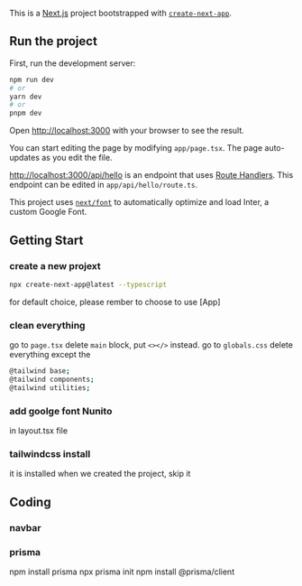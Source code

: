 This is a [Next.js](https://nextjs.org/) project bootstrapped with [`create-next-app`](https://github.com/vercel/next.js/tree/canary/packages/create-next-app).

## Run the project

First, run the development server:

```bash
npm run dev
# or
yarn dev
# or
pnpm dev
```

Open [http://localhost:3000](http://localhost:3000) with your browser to see the result.

You can start editing the page by modifying `app/page.tsx`. The page auto-updates as you edit the file.

[http://localhost:3000/api/hello](http://localhost:3000/api/hello) is an endpoint that uses [Route Handlers](https://beta.nextjs.org/docs/routing/route-handlers). This endpoint can be edited in `app/api/hello/route.ts`.

This project uses [`next/font`](https://nextjs.org/docs/basic-features/font-optimization) to automatically optimize and load Inter, a custom Google Font.

## Getting Start
### create a new projext
```bash
npx create-next-app@latest --typescript 
```
for default choice, please rember to choose to use [App]

### clean everything
go to `page.tsx` delete `main` block, put `<></>` instead.
go to `globals.css` delete everything except the 
```bash
@tailwind base;
@tailwind components;
@tailwind utilities;
```

### add goolge font Nunito
in layout.tsx file

### tailwindcss install
it is installed when we created the project, skip it

## Coding
### navbar

### prisma
npm install prisma 
npx prisma init
npm install @prisma/client





